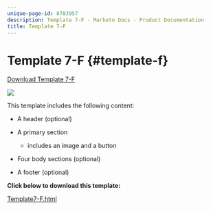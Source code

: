 ```yaml
---
unique-page-id: 8783957
description: Template 7-F - Marketo Docs - Product Documentation
title: Template 7-F
---
```


# Template 7-F {#template-f}

[Download Template 7-F](https://docs.marketo.com/download/attachments/8783957/template-7f.html?version=1&modificationdate=1437693477000&api=v2)

![](assets/image2015-7-29-14-3a52-3a10.png)

This template includes the following content:

* A header (optional)
* A primary section

    * includes an image and a button

* Four body sections (optional)
* A footer (optional)

**Click below to download this template:**

[Template7-F.html](https://docs.marketo.com/download/attachments/8783957/template-7f.html?version=1&modificationdate=1437693477000&api=v2)
